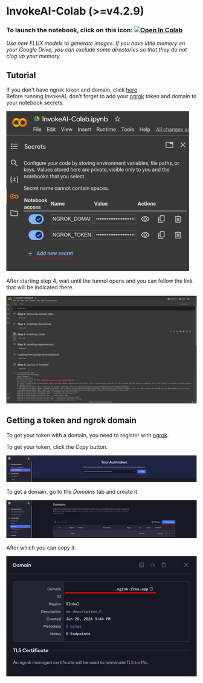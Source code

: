 # InvokeAI-Colab (>=v4.2.9)

### To launch the notebook, click on this icon: [![Open In Colab](https://colab.research.google.com/assets/colab-badge.svg)](https://colab.research.google.com/github/AnyGogin31/InvokeAI-Colab/blob/main/InvokeAI_Colab.ipynb)
_Use new FLUX models to generate images. If you have little memory on your Google Drive, you can exclude some directories so that they do not clog up your memory._

## Tutorial

If you don't have ngrok token and domain, click [here](#getting-a-token-and-ngrok-domain). \
Before running InvokeAI, don't forget to add your [ngrok](https://ngrok.com/) token and domain to your notebook secrets.

![image](https://github.com/AnyGogin31/InvokeAI-Colab/blob/main/assets/d88b0ad3-0d40-40bb-a64b-96ea0287f34a.jpg)

After starting step 4, wait until the tunnel opens and you can follow the link that will be indicated there.

![image](https://github.com/AnyGogin31/InvokeAI-Colab/blob/main/assets/5cbb3fcc-6cf8-4a45-97bd-c0cd51283d20.jpg)

## Getting a token and ngrok domain

To get your token with a domain, you need to register with [ngrok](https://ngrok.com/).

To get your token, click the _Copy_ button.

![image](https://github.com/AnyGogin31/InvokeAI-Colab/blob/main/assets/aeafbda0-b2fa-43e1-87d5-3b5d3a3551a1.jpg)

To get a domain, go to the _Domains_ tab and create it.

![image](https://github.com/AnyGogin31/InvokeAI-Colab/blob/main/assets/d5b79def-38a7-49c1-87a7-662a946f9e8a.jpg)

After which you can copy it.

![image](https://github.com/AnyGogin31/InvokeAI-Colab/blob/main/assets/c889b06e-eb3b-40d4-ad6c-01ab50fe2083.jpg)
